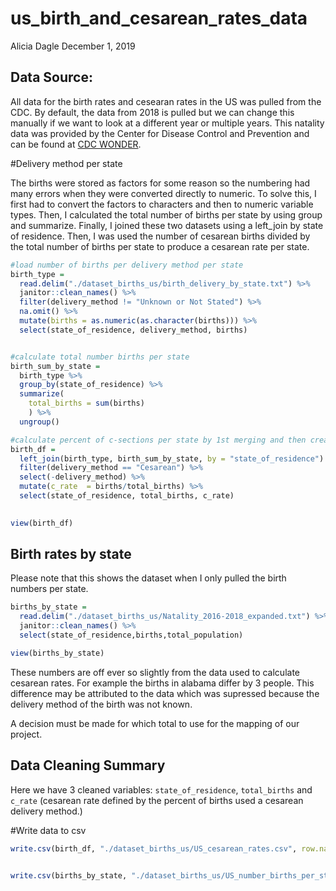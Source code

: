 us\_birth\_and\_cesarean\_rates\_data
================
Alicia Dagle
December 1, 2019

## Data Source:

All data for the birth rates and cesearan rates in the US was pulled
from the CDC. By default, the data from 2018 is pulled but we can change
this manually if we want to look at a different year or multiple years.
This natality data was provided by the Center for Disease Control and
Prevention and can be found at [CDC
WONDER](https://wonder.cdc.gov/natality.html).

\#Delivery method per state

The births were stored as factors for some reason so the numbering had
many errors when they were converted directly to numeric. To solve this,
I first had to convert the factors to characters and then to numeric
variable types. Then, I calculated the total number of births per state
by using group and summarize. Finally, I joined these two datasets using
a left\_join by state of residence. Then, I was used the number of
cesarean births divided by the total number of births per state to
produce a cesarean rate per state.

``` r
#load number of births per delivery method per state
birth_type =
  read.delim("./dataset_births_us/birth_delivery_by_state.txt") %>% 
  janitor::clean_names() %>% 
  filter(delivery_method != "Unknown or Not Stated") %>% 
  na.omit() %>% 
  mutate(births = as.numeric(as.character(births))) %>% 
  select(state_of_residence, delivery_method, births) 


#calculate total number births per state
birth_sum_by_state =
  birth_type %>%
  group_by(state_of_residence) %>% 
  summarize(
    total_births = sum(births)
    ) %>% 
  ungroup()

#calculate percent of c-sections per state by 1st merging and then creating a new variable
birth_df =
  left_join(birth_type, birth_sum_by_state, by = "state_of_residence") %>% 
  filter(delivery_method == "Cesarean") %>%
  select(-delivery_method) %>% 
  mutate(c_rate  = births/total_births) %>% 
  select(state_of_residence, total_births, c_rate)
  

view(birth_df)
```

## Birth rates by state

Please note that this shows the dataset when I only pulled the birth
numbers per state.

``` r
births_by_state =
  read.delim("./dataset_births_us/Natality_2016-2018_expanded.txt") %>% 
  janitor::clean_names() %>% 
  select(state_of_residence,births,total_population)

view(births_by_state)
```

These numbers are off ever so slightly from the data used to calculate
cesarean rates. For example the births in alabama differ by 3 people.
This difference may be attributed to the data which was supressed
because the delivery method of the birth was not known.

A decision must be made for which total to use for the mapping of our
project.

## Data Cleaning Summary

Here we have 3 cleaned variables: `state_of_residence`, `total_births`
and `c_rate` (cesarean rate defined by the percent of births used a
cesarean delivery method.)

\#Write data to
csv

``` r
write.csv(birth_df, "./dataset_births_us/US_cesarean_rates.csv", row.names = FALSE)


write.csv(births_by_state, "./dataset_births_us/US_number_births_per_state.csv", row.names = FALSE)
```
